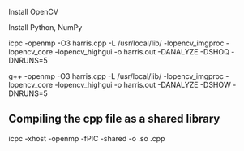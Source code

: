 Install OpenCV

Install Python, NumPy

icpc -openmp -O3 harris.cpp -L /usr/local/lib/ -lopencv_imgproc -lopencv_core -lopencv_highgui -o harris.out -DANALYZE -DSHOQ -DNRUNS=5

g++ -openmp -O3 harris.cpp -L /usr/local/lib/ -lopencv_imgproc -lopencv_core -lopencv_highgui -o harris.out -DANALYZE -DSHOW -DNRUNS=5

Compiling the cpp file as a shared library
------------------------------------------
icpc -xhost -openmp -fPIC -shared -o <file>.so <file>.cpp
